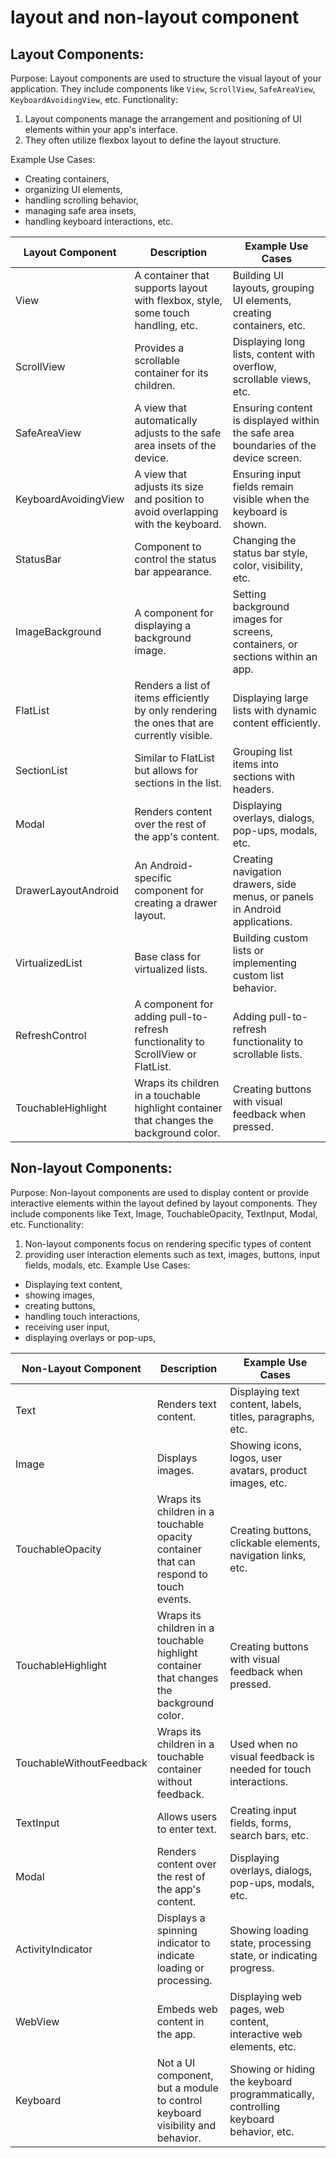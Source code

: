 # layout and non-layout component

## Layout Components:

Purpose: Layout components are used to structure the visual layout of your application. They include components like `View`, `ScrollView`, `SafeAreaView`, `KeyboardAvoidingView`, etc.
Functionality: 
1. Layout components manage the arrangement and positioning of UI elements within your app's interface. 
2. They often utilize flexbox layout to define the layout structure.

Example Use Cases: 
- Creating containers, 
- organizing UI elements, 
- handling scrolling behavior, 
- managing safe area insets, 
- handling keyboard interactions, etc.

| Layout Component          | Description                                                                              | Example Use Cases                                                                         |
|--------------------|------------------------------------------------------------------------------------------|-------------------------------------------------------------------------------------------|
| View               | A container that supports layout with flexbox, style, some touch handling, etc.          | Building UI layouts, grouping UI elements, creating containers, etc.                      |
| ScrollView         | Provides a scrollable container for its children.                                         | Displaying long lists, content with overflow, scrollable views, etc.                        |
| SafeAreaView       | A view that automatically adjusts to the safe area insets of the device.                  | Ensuring content is displayed within the safe area boundaries of the device screen.        |
| KeyboardAvoidingView | A view that adjusts its size and position to avoid overlapping with the keyboard.        | Ensuring input fields remain visible when the keyboard is shown.                            |
| StatusBar          | Component to control the status bar appearance.                                           | Changing the status bar style, color, visibility, etc.                                      |
| ImageBackground    | A component for displaying a background image.                                            | Setting background images for screens, containers, or sections within an app.               |
| FlatList           | Renders a list of items efficiently by only rendering the ones that are currently visible.| Displaying large lists with dynamic content efficiently.                                   |
| SectionList        | Similar to FlatList but allows for sections in the list.                                  | Grouping list items into sections with headers.                                            |
| Modal              | Renders content over the rest of the app's content.                                       | Displaying overlays, dialogs, pop-ups, modals, etc.                                        |
| DrawerLayoutAndroid | An Android-specific component for creating a drawer layout.                               | Creating navigation drawers, side menus, or panels in Android applications.                 |
| VirtualizedList    | Base class for virtualized lists.                                                        | Building custom lists or implementing custom list behavior.                                  |                             |
| RefreshControl     | A component for adding pull-to-refresh functionality to ScrollView or FlatList.          | Adding pull-to-refresh functionality to scrollable lists.                                   |                                          |
| TouchableHighlight | Wraps its children in a touchable highlight container that changes the background color. | Creating buttons with visual feedback when pressed.                                        |


## Non-layout Components:

Purpose: Non-layout components are used to display content or provide interactive elements within the layout defined by layout components. 
They include components like Text, Image, TouchableOpacity, TextInput, Modal, etc.
Functionality: 
1. Non-layout components focus on rendering specific types of content 
2. providing user interaction elements such as text, images, buttons, input fields, modals, etc.
Example Use Cases: 
- Displaying text content, 
- showing images, 
- creating buttons, 
- handling touch interactions, 
- receiving user input, 
- displaying overlays or pop-ups, 

| Non-Layout Component          | Description                                                                              | Example Use Cases                                                     |
|--------------------|------------------------------------------------------------------------------------------|-----------------------------------------------------------------------|
| Text               | Renders text content.                                                                    | Displaying text content, labels, titles, paragraphs, etc.            |
| Image              | Displays images.                                                                         | Showing icons, logos, user avatars, product images, etc.             |
| TouchableOpacity   | Wraps its children in a touchable opacity container that can respond to touch events.    | Creating buttons, clickable elements, navigation links, etc.         |
| TouchableHighlight | Wraps its children in a touchable highlight container that changes the background color. | Creating buttons with visual feedback when pressed.                  |
| TouchableWithoutFeedback | Wraps its children in a touchable container without feedback.                       | Used when no visual feedback is needed for touch interactions.       |
| TextInput          | Allows users to enter text.                                                              | Creating input fields, forms, search bars, etc.                      |
| Modal              | Renders content over the rest of the app's content.                                       | Displaying overlays, dialogs, pop-ups, modals, etc.                  |
| ActivityIndicator  | Displays a spinning indicator to indicate loading or processing.                           | Showing loading state, processing state, or indicating progress.     |
| WebView            | Embeds web content in the app.                                                           | Displaying web pages, web content, interactive web elements, etc.     |
| Keyboard           | Not a UI component, but a module to control keyboard visibility and behavior.            | Showing or hiding the keyboard programmatically, controlling keyboard behavior, etc.        |
